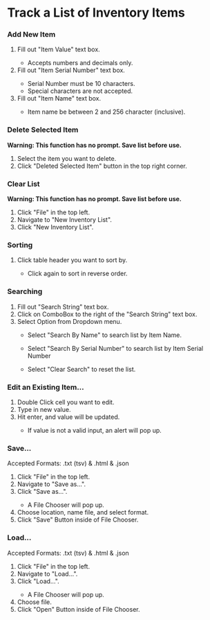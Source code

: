 <h1>Track a List of Inventory Items</h1>

<h3>Add New Item </h3>
<ol>
    <li> Fill out "Item Value" text box.</li>
        <ul><li>Accepts numbers and decimals only.</li></ul>
    <li> Fill out "Item Serial Number" text box.</li>
        <ul>
            <li>Serial Number must be 10 characters.</li>
            <li>Special characters are not accepted.</li>
        </ul>
    <li> Fill out "Item Name" text box.</li>
        <ul><li>Item name be between 2 and 256 character (inclusive).</li></ul>
</ol>
<h3> Delete Selected Item </h3>
<STRONG>Warning: This function has no prompt. Save list before use.</STRONG>
<p>
<ol>
    <li> Select the item you want to delete. </li>
    <li> Click "Deleted Selected Item" button in the top right corner. </li>
</ol>
<h3>Clear List</h3>
<STRONG>Warning: This function has no prompt. Save list before use.</STRONG>
<p>
<ol>
    <li> Click "File" in the top left. </li>
    <li> Navigate to "New Inventory List". </li>
    <li> Click "New Inventory List". </li>
</ol>

<h3>Sorting</h3>
<ol>
    <li> Click table header you want to sort by. </li>
        <ul><li>Click again to sort in reverse order.</li></ul>
</ol>

<h3> Searching</h3>
<ol>
    <li> Fill out "Search String" text box.</li>
    <li> Click on ComboBox to the right of the "Search String" text box.</li>
    <li> Select Option from Dropdown menu.</li>
        <ul><li>Select "Search By Name" to search list by Item Name.</li></ul>
        <ul><li>Select "Search By Serial Number" to search list by Item Serial Number</li></ul>
        <ul>
            <li>Select "Clear Search" to reset the list.</li>
         </ul>
</ol>

<h3>Edit an Existing Item...</h3>
<ol>
    <li> Double Click cell you want to edit. </li>
    <li> Type in new value. </li>
    <li> Hit enter, and value will be updated. </li>
        <ul><li>If value is not a valid input, an alert will pop up.</li></ul>
</ol>

<h3>Save...</h3>
Accepted Formats: .txt (tsv) & .html & .json
<ol>
    <li> Click "File" in the top left. </li>
    <li> Navigate to "Save as...". </li>
    <li> Click "Save as...". </li>
        <ul><li>A File Chooser will pop up.</li></ul>
    <li> Choose location, name file, and select format.</li>
    <li> Click "Save" Button inside of File Chooser.</li>
</ol>

<h3>Load...</h3>
Accepted Formats: .txt (tsv) & .html & .json
<ol>
    <li> Click "File" in the top left. </li>
    <li> Navigate to "Load...". </li>
    <li> Click "Load...". </li>
       <ul><li>A File Chooser will pop up.</li></ul>
    <li> Choose file.</li>
    <li> Click "Open" Button inside of File Chooser.</li>
</ol>